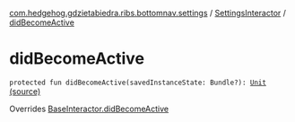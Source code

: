 [com.hedgehog.gdzietabiedra.ribs.bottomnav.settings](../index.md) / [SettingsInteractor](index.md) / [didBecomeActive](./did-become-active.md)

# didBecomeActive

`protected fun didBecomeActive(savedInstanceState: Bundle?): `[`Unit`](https://kotlinlang.org/api/latest/jvm/stdlib/kotlin/-unit/index.html) [(source)](https://github.com/asvid/GdzieTaBiedra/tree/master/app/src/main/java/com/hedgehog/gdzietabiedra/ribs/bottomnav/settings/SettingsInteractor.kt#L33)

Overrides [BaseInteractor.didBecomeActive](../../com.uber.rib.core/-base-interactor/did-become-active.md)

